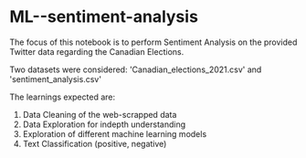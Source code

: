 # ML--sentiment-analysis

The focus of this notebook is to perform Sentiment Analysis on the provided Twitter data regarding the Canadian Elections.

Two datasets were considered: 'Canadian_elections_2021.csv' and 'sentiment_analysis.csv'

The learnings expected are:

1. Data Cleaning of the web-scrapped data
2. Data Exploration for indepth understanding
3. Exploration of different machine learning models
4. Text Classification (positive, negative)
